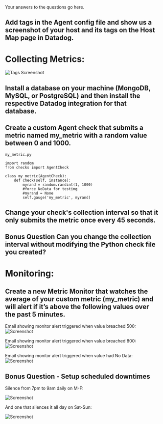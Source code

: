 Your answers to the questions go here.
## Add tags in the Agent config file and show us a screenshot of your host and its tags on the Host Map page in Datadog.
# Collecting Metrics: 

![Tags Screenshot](https://github.com/agallav/hiring-engineers/blob/draft/screenshots/host_tags_screenshot.png)


## Install a database on your machine (MongoDB, MySQL, or PostgreSQL) and then install the respective Datadog integration for that database.
## Create a custom Agent check that submits a metric named my_metric with a random value between 0 and 1000.

`my_metric.py`
```
import random
from checks import AgentCheck

class my_metric(AgentCheck):
    def check(self, instance):
        myrand = random.randint(1, 1000)
        #force NoData for testing
        #myrand = None
        self.gauge('my_metric', myrand)
```


## Change your check's collection interval so that it only submits the metric once every 45 seconds.
## Bonus Question Can you change the collection interval without modifying the Python check file you created?


# Monitoring:

## Create a new Metric Monitor that watches the average of your custom metric (my_metric) and will alert if it’s above the following values over the past 5 minutes.

Email showing monitor alert triggered when value breached 500: 
![Screenshot](https://github.com/agallav/hiring-engineers/blob/draft/screenshots/monitor_alert_email.png)

Email showing monitor alert triggered when value breached 800: 
![Screenshot](https://github.com/agallav/hiring-engineers/blob/draft/screenshots/monitor_warning_email.png)

Email showing monitor alert triggered when value had No Data: 
![Screenshot](https://github.com/agallav/hiring-engineers/blob/draft/screenshots/monitor_nodata_email.png)


## Bonus Question - Setup scheduled downtimes

Silence from 7pm to 9am daily on M-F:

![Screenshot](https://github.com/agallav/hiring-engineers/blob/draft/screenshots/monitor_downtime_start.png)

And one that silences it all day on Sat-Sun:

![Screenshot](https://github.com/agallav/hiring-engineers/blob/draft/screenshots/monitor_downtime_weekends.png)